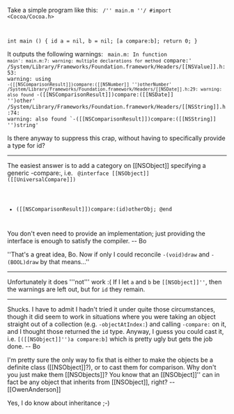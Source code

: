 Take a simple program like this:
<code>
/'' main.m ''/
#import <Cocoa/Cocoa.h>

int main ()
{
   id a = nil, b = nil;
   [a compare:b];
   return 0;
}
</code>

It outputs the following warnings:
<code>
main.m: In function `main':
main.m:7: warning: multiple declarations for method `compare:'
/System/Library/Frameworks/Foundation.framework/Headers/[[NSValue]].h:53: warning: using `-([[NSComparisonResult]])compare:([[NSNumber]] '')otherNumber'
/System/Library/Frameworks/Foundation.framework/Headers/[[NSDate]].h:29: warning: also found `-([[NSComparisonResult]])compare:([[NSDate]] '')other'
/System/Library/Frameworks/Foundation.framework/Headers/[[NSString]].h:74: warning: also found `-([[NSComparisonResult]])compare:([[NSString]] '')string'
</code>

Is there anyway to suppress this crap, without having to specifically provide a type for id?

----

The easiest answer is to add a category on [[NSObject]] specifying a generic -compare:, i.e.
<code>
@interface [[NSObject]] ([[UniversalCompare]])
- ([[NSComparisonResult]])compare:(id)otherObj;
@end
</code>
You don't even need to provide an implementation; just providing the interface is enough to satisfy the compiler.  -- Bo

''That's a great idea, Bo. Now if only I could reconcile <code>-(void)draw</code> and <code>-(BOOL)draw</code> by that means...''

----

Unfortunately it does '''not''' work :( If I let <code>a</code> and <code>b</code> be <code>[[NSObject]]''</code>, then the warnings are left out, but for <code>id</code> they remain.

----

Shucks.  I have to admit I hadn't tried it under quite those circumstances, though it did seem to work in situations where you were taking an object straight out of a collection (e.g. <code>-objectAtIndex:</code>) and calling <code>-compare:</code> on it, and I thought those returned the <code>id</code> type.  Anyway, I guess you could cast it, i.e. <code>[([[NSObject]]'')a compare:b]</code> which is pretty ugly but gets the job done.  -- Bo

I'm pretty sure the only way to fix that is either to make the objects be a definite class ([[NSObject]]?), or to cast them for comparison.  Why don't you just make them [[NSObjects]]?  You know that an [[NSObject]]'' can in fact be any object that inherits from [[NSObject]], right?  --[[OwenAnderson]]

Yes, I do know about inheritance ;-)